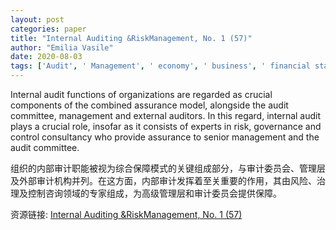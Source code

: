 ```yaml
---
layout: post
categories: paper
title: "Internal Auditing &RiskManagement, No. 1 (57)"
author: "Emilia Vasile"
date: 2020-08-03
tags: ['Audit', ' Management', ' economy', ' business', ' financial stability', ' economic crisis']
---
```


Internal audit functions of organizations are regarded as crucial components of the combined assurance model, alongside the audit committee, management and external auditors. In this regard, internal audit plays a crucial role, insofar as it consists of experts in risk, governance and control consultancy who provide assurance to senior management and the audit committee.

组织的内部审计职能被视为综合保障模式的关键组成部分，与审计委员会、管理层及外部审计机构并列。在这方面，内部审计发挥着至关重要的作用，其由风险、治理及控制咨询领域的专家组成，为高级管理层和审计委员会提供保障。

资源链接: [Internal Auditing &RiskManagement, No. 1 (57)](https://papers.ssrn.com/sol3/papers.cfm?abstract_id=3644607)
